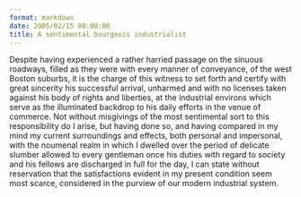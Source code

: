 ```yaml
---
format: markdown
date: 2005/02/15 00:00:00
title: A sentimental bourgeois industrialist
---
```

Despite having experienced a rather harried passage on the sinuous roadways, filled as they were with every manner of conveyance, of the west Boston suburbs, it is the charge of this witness to set forth and certify with great sincerity his successful arrival, unharmed and with no licenses taken against his body of rights and liberties, at the industrial environs which serve as the illuminated backdrop to his daily efforts in the venue of commerce. Not without misgivings of the most sentimental sort to this responsibility do I arise, but having done so, and having compared in my mind my current surroundings and effects, both personal and impersonal, with the noumenal realm in which I dwelled over the period of delicate slumber allowed to every gentleman once his duties with regard to society and his fellows are discharged in full for the day, I can state without reservation that the satisfactions evident in my present condition seem most scarce, considered in the purview of our modern industrial system.


